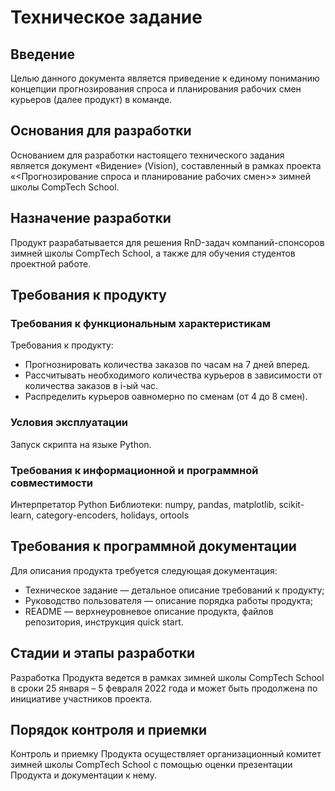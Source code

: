 # Техническое задание
 
## Введение
 
Целью данного документа является приведение к единому пониманию концепции прогнозирования спроса и планирования рабочих смен курьеров (далее продукт) в команде.
 
## Основания для разработки
 
Основанием для разработки настоящего технического задания является документ «Видение» (Vision), составленный в рамках проекта «<Прогнозирование спроса и планирование рабочих смен>» зимней школы CompTech School.
 
## Назначение разработки
 
Продукт разрабатывается для решения RnD-задач компаний-спонсоров зимней школы CompTech School, а также для обучения студентов проектной работе.
 
## Требования к продукту
 
### Требования к функциональным характеристикам
 
Требования к продукту:
- Прогнознировать количества заказов по часам на 7 дней вперед.
- Рассчитывать необходимого количества курьеров в зависимости от количества заказов в i-ый час.
- Распределить курьеров оавномерно по сменам (от 4 до 8 смен).
 
### Условия эксплуатации
 
Запуск скрипта на языке Python. 
 
### Требования к информационной и программной совместимости
 
Интерпретатор Python
Библиотеки:  numpy, pandas, matplotlib, scikit-learn, category-encoders, holidays, ortools
 
## Требования к программной документации
 
Для описания продукта требуется следующая документация:

- Техническое задание — детальное описание требований к продукту;
- Руководство пользователя — описание порядка работы продукта;
- README — верхнеуровневое описание продукта, файлов репозитория, инструкция quick start.
 
## Стадии и этапы разработки
 
Разработка Продукта ведется в рамках зимней школы CompTech School в сроки 25 января – 5 февраля 2022 года и может быть продолжена по инициативе участников проекта.
 
## Порядок контроля и приемки

Контроль и приемку Продукта осуществляет организационный комитет зимней школы CompTech School с помощью оценки презентации Продукта и документации к нему.
